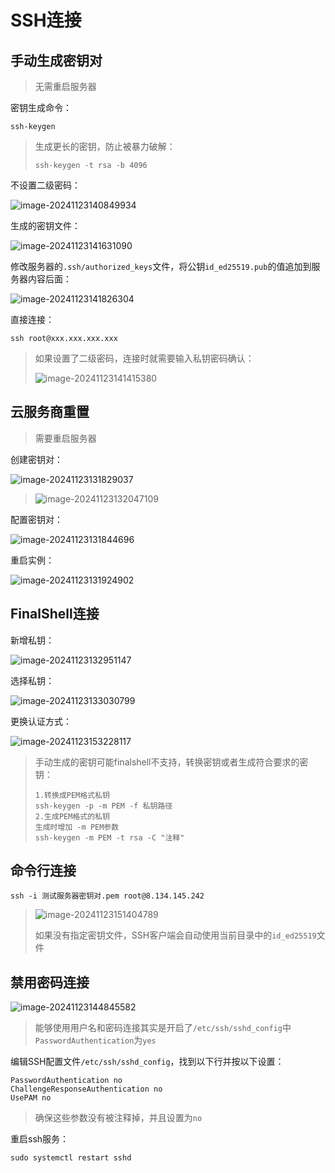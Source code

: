 # SSH连接

## 手动生成密钥对

> 无需重启服务器

密钥生成命令：

```
ssh-keygen
```

> 生成更长的密钥，防止被暴力破解：
>
> ```
> ssh-keygen -t rsa -b 4096
> ```

不设置二级密码：

![image-20241123140849934](img/SSH连接/image-20241123140849934.png)

生成的密钥文件：

![image-20241123141631090](img/SSH连接/image-20241123141631090.png)

修改服务器的`.ssh/authorized_keys`文件，将公钥`id_ed25519.pub`的值追加到服务器内容后面：

![image-20241123141826304](img/SSH连接/image-20241123141826304.png)

直接连接：

```
ssh root@xxx.xxx.xxx.xxx
```

> 如果设置了二级密码，连接时就需要输入私钥密码确认：
>
> ![image-20241123141415380](img/SSH连接/image-20241123141415380.png)

## 云服务商重置

> 需要重启服务器

创建密钥对：

![image-20241123131829037](img/SSH连接/image-20241123131829037.png)

> ![image-20241123132047109](img/SSH连接/image-20241123132047109.png)

配置密钥对：

![image-20241123131844696](img/SSH连接/image-20241123131844696.png)

重启实例：

![image-20241123131924902](img/SSH连接/image-20241123131924902.png)

## FinalShell连接

新增私钥：

![image-20241123132951147](img/SSH连接/image-20241123132951147.png)

选择私钥：

![image-20241123133030799](img/SSH连接/image-20241123133030799.png)

更换认证方式：

![image-20241123153228117](img/SSH连接/image-20241123153228117.png)

> 手动生成的密钥可能finalshell不支持，转换密钥或者生成符合要求的密钥：
>
> ```
> 1.转换成PEM格式私钥
> ssh-keygen -p -m PEM -f 私钥路径
> 2.生成PEM格式的私钥
> 生成时增加 -m PEM参数
> ssh-keygen -m PEM -t rsa -C "注释"
> ```

## 命令行连接

```
ssh -i 测试服务器密钥对.pem root@8.134.145.242
```

> ![image-20241123151404789](img/SSH连接/image-20241123151404789.png)
>
> 如果没有指定密钥文件，SSH客户端会自动使用当前目录中的`id_ed25519`文件

## 禁用密码连接

![image-20241123144845582](img/SSH连接/image-20241123144845582.png)

> 能够使用用户名和密码连接其实是开启了`/etc/ssh/sshd_config`中`PasswordAuthentication`为`yes`

编辑SSH配置文件`/etc/ssh/sshd_config`，找到以下行并按以下设置：

```
PasswordAuthentication no
ChallengeResponseAuthentication no
UsePAM no
```

> 确保这些参数没有被注释掉，并且设置为`no`

重启ssh服务：

```
sudo systemctl restart sshd
```

